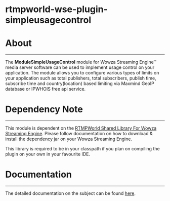 # rtmpworld-wse-plugin-simpleusagecontrol

# About
---

The **ModuleSimpleUsageControl** module for Wowza Streaming Engine™ media server software can be used to implement usage control on your application. The module allows you to configure various types of limits on your application such as total publishers, total subscribers, publish time, subscribe time and country(location) based limiting via Maxmind GeoIP database or IPWHOIS free api service.


# Dependency Note
---

This module is dependent on the [RTMPWorld Shared Library For Wowza Streaming Engine](https://rtmpworld.com/product/shared-libraries-for-wowza-streaming-engine/). Please follow documentation on how to download & install the dependency jar on your Wowza Streaming Engine.

This library is required to be in your classpath if you plan on compiling the plugin on your own in your favourite IDE.

# Documentation
---

The detailed documentation on the subject can be found [here]().

